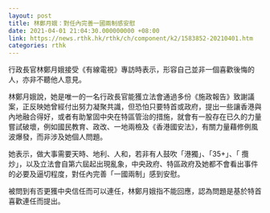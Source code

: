 ```yaml
---
layout: post
title: 林鄭月娥：對任內完善一國兩制感安慰
date: 2021-04-01 21:04:30.000000000 +08:00
link: https://news.rthk.hk/rthk/ch/component/k2/1583852-20210401.htm
categories: rthk
---
```


行政長官林鄭月娥接受《有線電視》專訪時表示，形容自己並非一個喜歡後悔的人，亦非不聽他人意見。

林鄭月娥說，她是唯一的一名行政長官能獲立法會通過多份《施政報告》致謝議案，正反映她曾經付出努力凝聚共識，但恐怕只要特首或政府，提出一些讓香港與內地融合得好，或者有助鞏固中央在特區管治的措施，就會有一股存在已久的力量嘗試破壞，例如國民教育、政改、一地兩檢及《香港國安法》，有關力量藉修例風波爆發，而非涉及她個人問題。

她表示，做大事需要天時、地利、人和，若非有人鼓吹「港獨」、「35+」、「 攬炒」，以及立法會自第六屆起出現亂象，中央政府、特區政府及她都不會看出事件的必要及逼切程度，對任內完善「一國兩制」感到安慰。

被問到有否更獲中央信任而可以連任，林鄭月娥指不能回應，認為問題是基於特首喜歡連任而提出。
